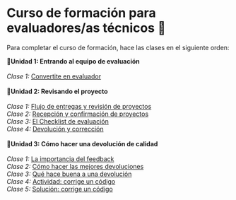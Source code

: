 # Curso de formación para evaluadores/as técnicos :rocket:

Para completar el curso de formación, hace las clases en el siguiente orden:

:small_blue_diamond:**Unidad 1: Entrando al equipo de evaluación**
<br>
<br>
*Clase 1:* [Convertite en evaluador][1]
<br>
<br>
:small_blue_diamond:**Unidad 2: Revisando el proyecto**
<br>
<br>
*Clase 1:* [Flujo de entregas y revisión de proyectos][2]
<br>
*Clase 2:* [Recepción y confirmación de proyectos][3]
<br>
*Clase 3:* [El Checklist de evaluación][4]
<br>
*Clase 4:* [Devolución y corrección][4]
<br>
<br>
:small_blue_diamond:**Unidad 3: Cómo hacer una devolución de calidad**
<br>
<br>
*Clase 1:* [La importancia del feedback][6]
<br>
*Clase 2:* [Cómo hacer las mejores devoluciones][7]
<br>
*Clase 3:* [Qué hace buena a una devolución][8]
<br>
*Clase 4:* [Actividad: corrige un código][9]
<br>
*Clase 5:* [Solución: corrige un código][10]


[1]: https://github.com/acamica/formacion-evaluadores-tecnicos/blob/master/convertite-en-evaluador.md
[2]: https://github.com/acamica/formacion-evaluadores-tecnicos/blob/master/flujo-de-entregas.md
[3]: https://github.com/acamica/formacion-evaluadores-tecnicos/blob/master/recepcion-y-confirmacion.md
[4]: https://github.com/acamica/formacion-evaluadores-tecnicos/blob/master/el-checklist-de-evaluacion.md
[5]: https://github.com/acamica/formacion-evaluadores-tecnicos/blob/master/devolucion.md
[6]: https://github.com/acamica/formacion-evaluadores-tecnicos/blob/master/importancia-del-feedback.md
[7]: https://github.com/acamica/formacion-evaluadores-tecnicos/blob/master/como-hacer-las-mejores-devoluciones.md
[8]: https://github.com/acamica/formacion-evaluadores-tecnicos/blob/master/que-hace-buena-a-una-devolucion.md
[9]: https://github.com/acamica/formacion-evaluadores-tecnicos/blob/master/actividad-corregi-un-codigo.md
[10]: https://github.com/acamica/formacion-evaluadores-tecnicos/blob/master/solucion-corregi-un-codigo.md
